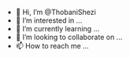 - 👋 Hi, I’m @ThobaniShezi
- 👀 I’m interested in ...
- 🌱 I’m currently learning ...
- 💞️ I’m looking to collaborate on ...
- 📫 How to reach me ...

<!---
ThobaniShezi/ThobaniShezi is a ✨ special ✨ repository because its `README.md` (this file) appears on your GitHub profile.
You can click the Preview link to take a look at your changes.
--->
